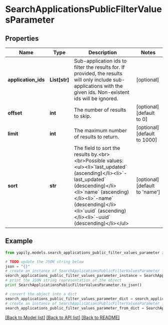 # SearchApplicationsPublicFilterValuesParameter


## Properties
Name | Type | Description | Notes
------------ | ------------- | ------------- | -------------
**application_ids** | **List[str]** | Sub-application ids to filter the results for. If provided, the results will only include sub-applications with the given ids. Non-existent ids will be ignored. | [optional] 
**offset** | **int** | The number of results to skip. | [optional] [default to 0]
**limit** | **int** | The maximum number of results to return. | [optional] [default to 1000]
**sort** | **str** | The field to sort the results by.&lt;br&gt;&lt;br&gt;Possible values:&lt;ul&gt;&lt;li&gt;&#x60;last_updated&#x60; (ascending)&lt;/li&gt;&lt;li&gt;&#x60;-last_updated&#x60; (descending)&lt;/li&gt;&lt;li&gt;&#x60;name&#x60; (ascending)&lt;/li&gt;&lt;li&gt;&#x60;-name&#x60; (descending)&lt;/li&gt;&lt;li&gt;&#x60;uuid&#x60; (ascending)&lt;/li&gt;&lt;li&gt;&#x60;-uuid&#x60; (descending)&lt;/li&gt;&lt;/ul&gt; | [optional] [default to 'name']

## Example

```python
from yapily.models.search_applications_public_filter_values_parameter import SearchApplicationsPublicFilterValuesParameter

# TODO update the JSON string below
json = "{}"
# create an instance of SearchApplicationsPublicFilterValuesParameter from a JSON string
search_applications_public_filter_values_parameter_instance = SearchApplicationsPublicFilterValuesParameter.from_json(json)
# print the JSON string representation of the object
print SearchApplicationsPublicFilterValuesParameter.to_json()

# convert the object into a dict
search_applications_public_filter_values_parameter_dict = search_applications_public_filter_values_parameter_instance.to_dict()
# create an instance of SearchApplicationsPublicFilterValuesParameter from a dict
search_applications_public_filter_values_parameter_from_dict = SearchApplicationsPublicFilterValuesParameter.from_dict(search_applications_public_filter_values_parameter_dict)
```
[[Back to Model list]](../README.md#documentation-for-models) [[Back to API list]](../README.md#documentation-for-api-endpoints) [[Back to README]](../README.md)


